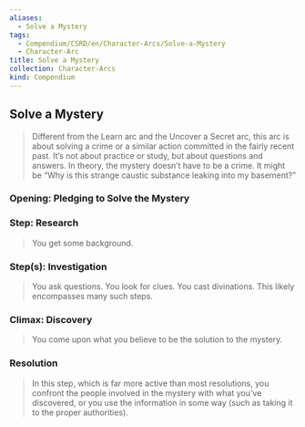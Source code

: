 ```yaml
---
aliases:
  - Solve a Mystery
tags:
  - Compendium/CSRD/en/Character-Arcs/Solve-a-Mystery
  - Character-Arc
title: Solve a Mystery
collection: Character-Arcs
kind: Compendium
---
```

## Solve a Mystery
>Different from the Learn arc and the Uncover a Secret arc, this arc is about solving a crime or a similar action committed in the fairly recent past. It’s not about practice or study, but about questions and answers. In theory, the mystery doesn’t have to be a crime. It might be “Why is this strange caustic substance leaking into my basement?”
### Opening: Pledging to Solve the Mystery
### Step: Research  
>You get some background.
### Step(s): Investigation  
>You ask questions. You look for clues. You cast divinations. This likely encompasses many such steps.
### Climax: Discovery  
>You come upon what you believe to be the solution to the mystery. 
### Resolution  
>In this step, which is far more active than most resolutions, you confront the people involved in the mystery with what you’ve discovered, or you use the information in some way (such as taking it to the proper authorities).
